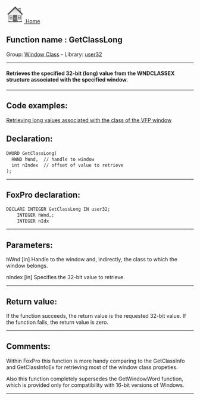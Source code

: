 [<img src="../../images/home.png"> Home ](https://github.com/VFPX/Win32API)  

## Function name : GetClassLong
Group: [Window Class](../../functions_group.md#Window_Class)  -  Library: [user32](../../libraries.md#user32)  
***  


#### Retrieves the specified 32-bit (long) value from the WNDCLASSEX structure associated with the specified window.
***  


## Code examples:
[Retrieving long values associated with the class of the VFP window](../../samples/sample_204.md)  

## Declaration:
```foxpro  
DWORD GetClassLong(
  HWND hWnd,  // handle to window
  int nIndex  // offset of value to retrieve
);  
```  
***  


## FoxPro declaration:
```foxpro  
DECLARE INTEGER GetClassLong IN user32;
	INTEGER hWnd,;
	INTEGER nIdx  
```  
***  


## Parameters:
hWnd 
[in] Handle to the window and, indirectly, the class to which the window belongs. 

nIndex 
[in] Specifies the 32-bit value to retrieve. 

  
***  


## Return value:
If the function succeeds, the return value is the requested 32-bit value. If the function fails, the return value is zero.  
***  


## Comments:
Within FoxPro this function is more handy comparing to the GetClassInfo and GetClassInfoEx for retrieving most of the window class propeties.  
  
Also this function completely supersedes the GetWindowWord function, which is provided only for compatibility with 16-bit versions of Windows.  
  
***  

